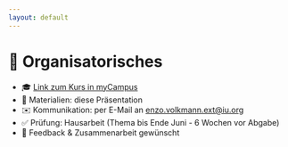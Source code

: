 ```yaml
---
layout: default
---
```


# 📅 Organisatorisches

- 🎓 [Link zum Kurs in myCampus](https://mycampus.iubh.de/course/view.php?id=6321)
- 📖 Materialien: diese Präsentation
- ✉️ Kommunikation: per E-Mail an enzo.volkmann.ext@iu.org
- ✅ Prüfung: Hausarbeit (Thema bis Ende Juni - 6 Wochen vor Abgabe)
- <span v-mark="{at: 0, color: 'red', animationDuration: 200}">🤝 Feedback & Zusammenarbeit gewünscht</span>

<PageNumber/>

<!--
- Das Thema für die Hausarbeit muss 6 Wochen vor Abgabetermin feststehen (Abgabe ist der 12.08.)
- Leitfaden Hausarbeit: [Link](https://mycampus.iubh.de/pluginfile.php/352067/mod_label/intro/DS_Pr%C3%BCfungsleitfaden_Hausarbeit_Lehrende.pdf)
-->
